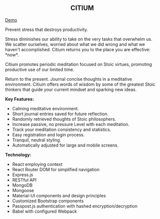 <p align="center">
  <h2 align="center">CITIUM</h3>
  
  <p>
    <a href="https://raw.githubusercontent.com/scbrazil/citium/main/client/src/assets/images/citium-demo.webp?raw=true">
      Demo
    </a>  
  </p>
</p>

<div>
  <p>Prevent stress that destroys productivity.</p>

  <p>Stress diminishes our ability to take on the very tasks that overwhelm us. We scatter ourselves, worried about what we did wrong and what we haven't accomplished. Citium returns you to the place you are effective: *now*.</p>

  <p>Citium promotes periodic meditation focused on Stoic virtues, promoting productive use of our limited time.</p>

  <p>Return to the present. Journal concise thoughts in a meditative environment. Citium offers words of wisdom by some of the greatest Stoic thinkers that guide your current mindset and sparking new ideas.</p>
</div>

<div>
  <p><strong>Key Features:</strong></p>

  <p>
    <ul>
      <li>Calming meditative environment.</li>
      <li>Short journal entries saved for future reflection.</li>
      <li>Randomly retrieved thoughts of Stoic philosophers.</li>
      <li>Increase passive, no pressure Level with each meditation.</li>
      <li>Track your meditation consistency and statistics.</li>
      <li>Easy registration and login process.</li>
      <li>Tranquil, neutral styling.</li>
      <li>Automatically adjusted for large and mobile screens.</li
    </ul>
  </p>
</div>

<div>
  <p><strong>Technology:</strong></p>

  <p>
    <ul>
      <li>React employing context</li>
      <li>React Router DOM for simplified navigation</li>
      <li>Express.js</li>
      <li>RESTful API</li>
      <li>MongoDB</li>
      <li>Mongoose</li>
      <li>Material-UI components and design principles</li>
      <li>Customized Bootstrap components</li>
      <li>Passpost.js authentication with hashed encryption/decryption</li>
      <li>Babel with configured Webpack</li>
    </ul>
  </p>
</div>
